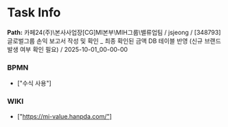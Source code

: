 # Task Info

**Path:** 카페24(주)\본사사업장\[CG]MI본부\MIH그룹\밸류업팀 / jsjeong / [348793] 글로벌그룹 손익 보고서 작성 및 확인 _ 최종 확인된 금액 DB 테이블 반영 (신규 브랜드 발생 여부 확인 필요) / 2025-10-01_00-00-00

### BPMN
- ["수식 사용"]

### WIKI
- ["https://mi-value.hanpda.com/"]

